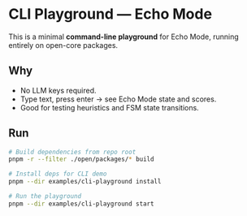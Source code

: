 # CLI Playground — Echo Mode

This is a minimal **command-line playground** for Echo Mode, running entirely on open-core packages.

## Why
- No LLM keys required.
- Type text, press enter → see Echo Mode state and scores.
- Good for testing heuristics and FSM state transitions.

## Run
```bash
# Build dependencies from repo root
pnpm -r --filter ./open/packages/* build

# Install deps for CLI demo
pnpm --dir examples/cli-playground install

# Run the playground
pnpm --dir examples/cli-playground start
```
